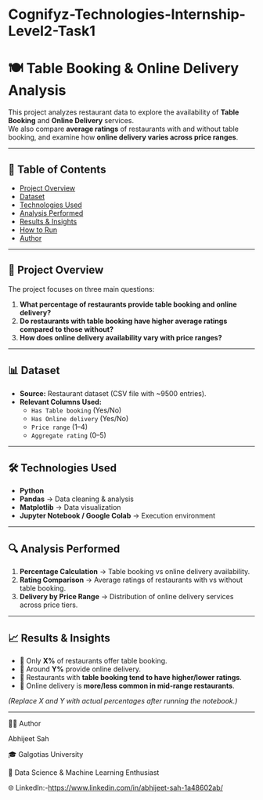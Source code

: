 # Cognifyz-Technologies-Internship-Level2-Task1

# 🍽️ Table Booking & Online Delivery Analysis

This project analyzes restaurant data to explore the availability of **Table Booking** and **Online Delivery** services.  
We also compare **average ratings** of restaurants with and without table booking, and examine how **online delivery varies across price ranges**.  

---

## 📌 Table of Contents
- [Project Overview](#project-overview)
- [Dataset](#dataset)
- [Technologies Used](#technologies-used)
- [Analysis Performed](#analysis-performed)
- [Results & Insights](#results--insights)
- [How to Run](#how-to-run)
- [Author](#author)

---

## 📖 Project Overview
The project focuses on three main questions:

1. **What percentage of restaurants provide table booking and online delivery?**  
2. **Do restaurants with table booking have higher average ratings compared to those without?**  
3. **How does online delivery availability vary with price ranges?**

---

## 📊 Dataset
- **Source:** Restaurant dataset (CSV file with ~9500 entries).  
- **Relevant Columns Used:**
  - `Has Table booking` (Yes/No)  
  - `Has Online delivery` (Yes/No)  
  - `Price range` (1–4)  
  - `Aggregate rating` (0–5)

---

## 🛠️ Technologies Used
- **Python**  
- **Pandas** → Data cleaning & analysis  
- **Matplotlib** → Data visualization  
- **Jupyter Notebook / Google Colab** → Execution environment  

---

## 🔍 Analysis Performed
1. **Percentage Calculation** → Table booking vs online delivery availability.  
2. **Rating Comparison** → Average ratings of restaurants with vs without table booking.  
3. **Delivery by Price Range** → Distribution of online delivery services across price tiers.  

---

## 📈 Results & Insights

- 📌 Only **X%** of restaurants offer table booking.
- 📌 Around **Y%** provide online delivery.
- 📌 Restaurants with **table booking tend to have higher/lower ratings**.  
- 📌 Online delivery is **more/less common in mid-range restaurants**.  

*(Replace X and Y with actual percentages after running the notebook.)*

---

👨‍💻 Author

Abhijeet Sah

🎓 Galgotias University

💼 Data Science & Machine Learning Enthusiast

🌐 LinkedIn:-https://www.linkedin.com/in/abhijeet-sah-1a48602ab/
